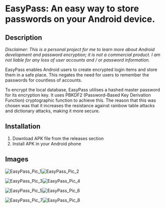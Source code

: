# EasyPass: An easy way to store passwords on your Android device.

## Description

*Disclaimer: This is a personal project for me to learn more about Android development and password encryption; it is not a commercial product. I am not liable for any loss of user accounts and / or password information.*

EasyPass enables Android users to create encrypted login items and store them in a safe place. This negates the need for users to remember the passwords for countless of accounts.

To encrypt the local database, EasyPass utilises a hashed master password for its encryption key. It uses PBKDF2 (Password-Based Key Derivation Function) cryptographic function to achieve this. The reason that this was chosen was that it increases the resistance against rainbow table attacks and dictionary attacks, making it more secure.

## Installation
1. Download APK file from the releases section
2. Install APK in your Android phone

## Images

![EasyPass_Pic_1](https://user-images.githubusercontent.com/49318134/204448028-d1b8c024-a7c5-43e9-9dd2-845fe21ecd4d.png)![EasyPass_Pic_2](https://user-images.githubusercontent.com/49318134/204448145-8b6919f9-4977-4825-8201-46a7015482f3.png)

![EasyPass_Pic_3](https://user-images.githubusercontent.com/49318134/204448197-ce687b4b-a137-476f-ac76-11282e5e50a4.png)![EasyPass_Pic_4](https://user-images.githubusercontent.com/49318134/204448276-25e03be7-81f5-426e-9173-8851ab8a862f.png)

![EasyPass_Pic_5](https://user-images.githubusercontent.com/49318134/204448437-cd7ef109-49c4-48ec-8368-d98a141b01b0.png)![EasyPass_Pic_6](https://user-images.githubusercontent.com/49318134/204448471-32ef71a3-9408-438a-a19f-5959760fedad.png)

![EasyPass_Pic_7](https://user-images.githubusercontent.com/49318134/204448501-6a7fb817-bd92-4a16-854e-60cf28f29985.png)![EasyPass_Pic_8](https://user-images.githubusercontent.com/49318134/204448536-878787a6-891a-4b6f-81eb-be31d8aed5ca.png)
